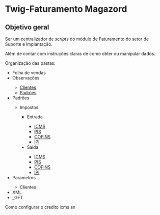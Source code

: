 <h1>Twig-Faturamento Magazord</h1>
<h2>Objetivo geral</h2>
<p>Ser um centralizador de <i>scripts</i> do módulo de Faturamento do setor de Suporte e Implantação.</p>
<p>Além de contar com instruções claras de como obter ou manipular dados.</p>
<p>Organização das pastas:<p>
<ul>
    <li>Folha de vendas</li>
        <!--<ul>
            <li></li>
        </ul>-->
    <li>Observações</li>
        <ul>
            <li><u>Clientes</u></li>
            <li><u>Padrões</u></li>
        </ul>
    <li>Padrões</li>
        <ul>
            <li>Impostos</li>
                <ul>
                    <li>Entrada</li>
                        <ul>
                            <li><u>ICMS</u></li>
                            <li><u>PIS</u></li>
                            <li><u>COFINS</u></li>
                            <li><u>IPI</u></li>
                        </ul>
                    <li>Saída</li>
                        <ul>
                            <li><u>ICMS</u></li>
                            <li><u>PIS</u></li>
                            <li><u>COFINS</u></li>
                            <li><u>IPI</u></li>
                        </ul>
                </ul>
        </ul>
    <li>Parametros</li>
        <ul>
            <li>Clientes</li>
        </ul>
    <li>XML</li>
    <li>_GET</li>
</ul>

<href url="">Como configurar o credito icms sn</href>